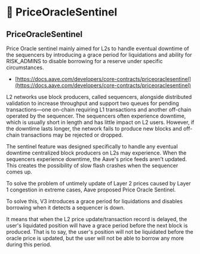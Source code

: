 # 🚧 PriceOracleSentinel

## PriceOracleSentinel

Price Oracle sentinel mainly aimed for L2s to handle eventual downtime of the sequencers by introducing a grace period for liquidations and ability for RISK\_ADMINS to disable borrowing for a reserve under specific circumstances.

* [https://docs.aave.com/developers/core-contracts/priceoraclesentinel](https://docs.aave.com/developers/core-contracts/priceoraclesentinel)

L2 networks use block producers, called sequencers, alongside distributed validation to increase throughput and support two queues for pending transactions—one on-chain requiring L1 transactions and another off-chain operated by the sequencer. The sequencers often experience downtime, which is usually short in length and has little impact on L2 users. However, if the downtime lasts longer, the network fails to produce new blocks and off-chain transactions may be rejected or dropped.

The sentinel feature was designed specifically to handle any eventual downtime centralized block producers on L2s may experience. When the sequencers experience downtime, the Aave's price feeds aren’t updated. This creates the possibility of slow flash crashes when the sequencer comes up.&#x20;

To solve the problem of untimely update of Layer 2 prices caused by Layer 1 congestion in extreme cases, Aave proposed Price Oracle Sentinel.

To solve this, V3 introduces a grace period for liquidations and disables borrowing when it detects a sequencer is down.[](https://cryptoslate.com/aave-v3-is-here-and-it-wants-to-solve-everything-you-hate-in-defi/)

It means that when the L2 price update/transaction record is delayed, the user's liquidated position will have a grace period before the next block is produced. That is to say, the user's position will not be liquidated before the oracle price is updated, but the user will not be able to borrow any more during this period.
